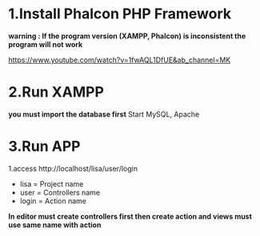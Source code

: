 # 1.Install Phalcon PHP Framework
**warning : If the program version (XAMPP, Phalcon) is inconsistent the program will not work**

https://www.youtube.com/watch?v=1fwAQL1DfUE&ab_channel=MK

# 2.Run XAMPP
**you must import the database first**
Start MySQL, Apache

# 3.Run APP
  1.access http://localhost/lisa/user/login
  - lisa = Project name
  - user = Controllers name
  - login = Action name
  
  **In editor must create controllers first then create action and views must use same name with action**
